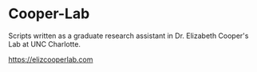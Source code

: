 # Cooper-Lab
Scripts written as a graduate research assistant in Dr. Elizabeth Cooper's Lab at UNC Charlotte.

https://elizcooperlab.com

